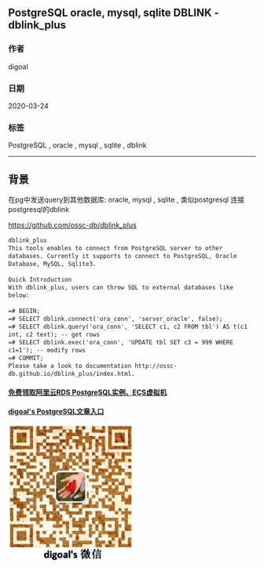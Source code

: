 ## PostgreSQL oracle, mysql, sqlite DBLINK - dblink_plus  
                    
### 作者                                                                                    
digoal                                                                                                                             
                                      
### 日期                                                                                                                             
2020-03-24                                                                                                                         
                                                                                                                             
### 标签                                                                                                                             
PostgreSQL , oracle , mysql , sqlite , dblink      
                                 
----                           
                                      
## 背景        
在pg中发送query到其他数据库: oracle, mysql , sqlite , 类似postgresql 连接 postgresql的dblink    
  
https://github.com/ossc-db/dblink_plus  
  
```    
dblink_plus  
This tools enables to connect from PostgreSQL server to other databases. Currently it supports to connect to PostgreSQL, Oracle Database, MySQL, Sqlite3.  
  
Quick Introduction  
With dblink_plus, users can throw SQL to external databases like below:  
  
=# BEGIN;  
=# SELECT dblink.connect('ora_conn', 'server_oracle', false);  
=# SELECT dblink.query('ora_conn', 'SELECT c1, c2 FROM tbl') AS t(c1 int, c2 text); -- get rows  
=# SELECT dblink.exec('ora_conn', 'UPDATE tbl SET c3 = 999 WHERE c1=1'); -- modify rows  
=# COMMIT;  
Please take a look to documentation http://ossc-db.github.io/dblink_plus/index.html.  
```    
  
  
#### [免费领取阿里云RDS PostgreSQL实例、ECS虚拟机](https://www.aliyun.com/database/postgresqlactivity "57258f76c37864c6e6d23383d05714ea")
  
  
#### [digoal's PostgreSQL文章入口](https://github.com/digoal/blog/blob/master/README.md "22709685feb7cab07d30f30387f0a9ae")
  
  
![digoal's weixin](../pic/digoal_weixin.jpg "f7ad92eeba24523fd47a6e1a0e691b59")
  
